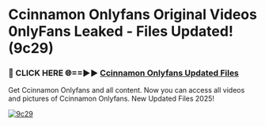 # Ccinnamon Onlyfans Original Videos 0nlyFans Leaked - Files Updated! (9c29)

<h3>🔴 CLICK HERE 🌐==►► <a href="https://tinyurl.com/2m67pmp6" rel="nofollow">Ccinnamon Onlyfans Updated Files</a></h3>

Get Ccinnamon Onlyfans and all content. Now you can access all videos and pictures of Ccinnamon Onlyfans. New Updated Files 2025!

[![9c29](https://i.imgur.com/H4QAA4z.gif)](https://tinyurl.com/2m67pmp6)